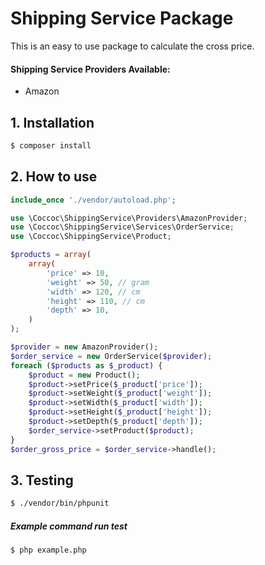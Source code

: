 # Shipping Service Package

This is an easy to use package to calculate the cross price.

#### Shipping Service Providers Available:

* Amazon

## 1. Installation

```bash
$ composer install
```

## 2. How to use

```php
include_once './vendor/autoload.php';

use \Coccoc\ShippingService\Providers\AmazonProvider;
use \Coccoc\ShippingService\Services\OrderService;
use \Coccoc\ShippingService\Product;

$products = array(
    array(
        'price' => 10,
        'weight' => 50, // gram
        'width' => 120, // cm
        'height' => 110, // cm
        'depth' => 10,
    )
);

$provider = new AmazonProvider();
$order_service = new OrderService($provider);
foreach ($products as $_product) {
    $product = new Product();
    $product->setPrice($_product['price']);
    $product->setWeight($_product['weight']);
    $product->setWidth($_product['width']);
    $product->setHeight($_product['height']);
    $product->setDepth($_product['depth']);
    $order_service->setProduct($product);
}
$order_gross_price = $order_service->handle();

```

## 3. Testing

```bash
$ ./vendor/bin/phpunit
```
##### Example command run test

```bash
$ php example.php
```